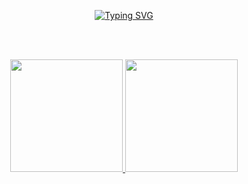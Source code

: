 <p align="center">
  <a href="https://github.com/kaio-sumikawa">
    <img src="https://readme-typing-svg.demolab.com?font=Fira+Code&pause=1000&color=00FF00&center=true&vCenter=true&width=435&lines=Hello%2C+World!+I'm+Kaio+Sumikawa" alt="Typing SVG">
  </a>
</p>

<br><br>

<p align="center">
    <a href="https://github.com/KaioSumikawa">
      <img height="180em" src="https://github-readme-stats.vercel.app/api?username=KaioSumikawa&show_icons=true&theme=dracula&include_all_commits=true&count_private=true"/>
      <img height="180em" src="https://github-readme-stats.vercel.app/api/top-langs/?username=kaiosumikawa&layout=compact&langs_count=16&theme=dracula"/>
    </a>
</p>


